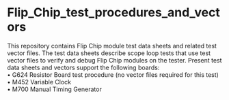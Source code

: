 # Flip_Chip_test_procedures_and_vectors
This repository contains Flip Chip module test data sheets and related test vector files. The test data sheets describe scope loop tests that use test vector files to verify and debug Flip Chip modules on the tester. Present test data sheets and vectors support the following boards:
<br>•	G624 Resistor Board test procedure (no vector files required for this test)
<br>•	M452 Variable Clock
<br>•	M700 Manual Timing Generator
